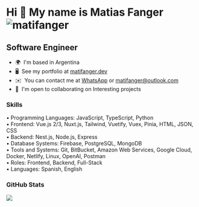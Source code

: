 Hi 👋 My name is Matias Fanger <img src="https://komarev.com/ghpvc/?username=matifanger&color=brightgreen" alt="matifanger" /> 
==============================

Software Engineer
-----------------

* 🌍  I'm based in Argentina
* 🖥️  See my portfolio at [matifanger.dev](http://matifanger.dev)
* ✉️  You can contact me at [WhatsApp](https://wa.link/aq1xfn) or [matifanger@outlook.com](mailto:matifanger@outlook.com)
* 🤝  I'm open to collaborating on Interesting projects

<!-- <a href="https://www.twitter.com/matifanger" target="_blank" rel="noreferrer"><img
src="https://img.shields.io/twitter/follow/matifanger?logo=twitter&style=for-the-badge&color=0891b2&labelColor=1c1917"
/></a> -->

### Skills

<p align="left">
•	Programming Languages: JavaScript, TypeScript, Python<br/>
•	Frontend: Vue.js 2/3, Nuxt.js, Tailwind, Vuetify, Vuex, Pinia, HTML, JSON, CSS<br/>
•	Backend: Nest.js, Node.js, Express<br/>
•	Database Systems: Firebase, PostgreSQL, MongoDB<br/>
•	Tools and Systems: Git, BitBucket, Amazon Web Services, Google Cloud, Docker, Netlify, Linux, OpenAI, Postman<br/>
•	Roles: Frontend, Backend, Full-Stack<br/>
• Languages: Spanish, English
</p>

### GitHub Stats

<a href="http://www.github.com/matifanger"><img src="https://github-readme-streak-stats.herokuapp.com/?user=matifanger&stroke=ffffff&background=1c1917&ring=0891b2&fire=0891b2&currStreakNum=ffffff&currStreakLabel=0891b2&sideNums=ffffff&sideLabels=ffffff&dates=ffffff&hide_border=true" /></a>

